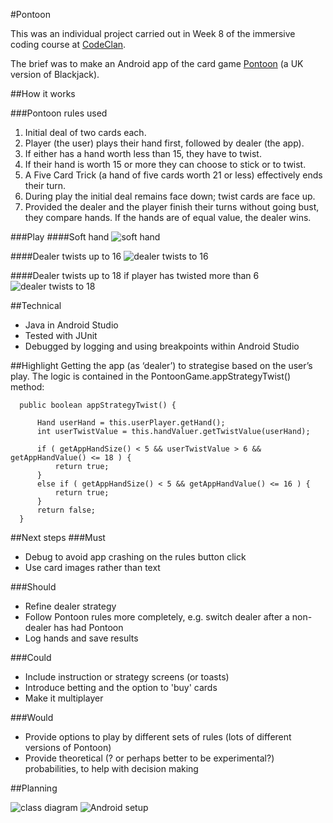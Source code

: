 #Pontoon

This was an individual project carried out in Week 8 of the immersive coding course at [CodeClan](https://codeclan.com/). 

The brief was to make an Android app of the card game [Pontoon](https://www.pagat.com/banking/pontoon.html) (a UK version of Blackjack). 

##How it works

###Pontoon rules used
1. Initial deal of two cards each.
2. Player (the user) plays their hand first, followed by dealer (the app).
3. If either has a hand worth less than 15, they have to twist.
4. If their hand is worth 15 or more they can choose to stick or to twist.
5. A Five Card Trick (a hand of five cards worth 21 or less) effectively ends their turn.
6. During play the initial deal remains face down; twist cards are face up.
7. Provided the dealer and the player finish their turns without going bust, they compare hands. If the hands are of equal value, the dealer wins.

###Play
####Soft hand
![soft hand](https://github.com/katemanson/Pontoon/raw/master/img/soft_hand.png)

####Dealer twists up to 16
![dealer twists to 16](https://github.com/katemanson/Pontoon/raw/master/img/dealer_16.png)

####Dealer twists up to 18 if player has twisted more than 6
![dealer twists to 18](https://github.com/katemanson/Pontoon/raw/master/img/dealer_18.png)

##Technical
* Java in Android Studio
* Tested with JUnit
* Debugged by logging and using breakpoints within Android Studio

##Highlight
Getting the app (as ‘dealer’) to strategise based on the user’s play. The logic is contained in the PontoonGame.appStrategyTwist() method: 
```
  public boolean appStrategyTwist() {

      Hand userHand = this.userPlayer.getHand();
      int userTwistValue = this.handValuer.getTwistValue(userHand);

      if ( getAppHandSize() < 5 && userTwistValue > 6 && getAppHandValue() <= 18 ) {
          return true;
      }
      else if ( getAppHandSize() < 5 && getAppHandValue() <= 16 ) {
          return true;
      }
      return false;
  }

```

##Next steps
###Must
* Debug to avoid app crashing on the rules button click
* Use card images rather than text

###Should
* Refine dealer strategy
* Follow Pontoon rules more completely, e.g. switch dealer after a non-dealer has had Pontoon
* Log hands and save results

###Could
* Include instruction or strategy screens (or toasts)
* Introduce betting and the option to 'buy' cards
* Make it multiplayer

###Would
* Provide options to play by different sets of rules (lots of different versions of Pontoon)
* Provide theoretical (? or perhaps better to be experimental?) probabilities, to help with decision making

##Planning

![class diagram](https://github.com/katemanson/Pontoon/raw/master/img/class_diagram.png)
![Android setup](https://github.com/katemanson/Pontoon/raw/master/img/android_setup.png)


